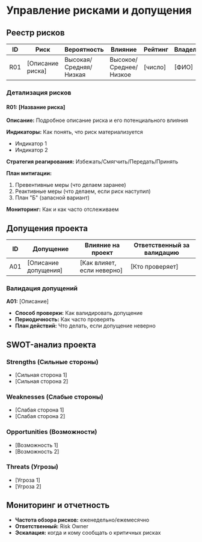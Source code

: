 # Управление рисками и допущения

## Реестр рисков

| ID | Риск | Вероятность | Влияние | Рейтинг | Владелец | Статус |
|----|------|-------------|---------|---------|----------|--------|
| R01 | [Описание риска] | Высокая/Средняя/Низкая | Высокое/Среднее/Низкое | [число] | [ФИО] | Активный |

### Детализация рисков

#### R01: [Название риска]
**Описание:** Подробное описание риска и его потенциального влияния

**Индикаторы:** Как понять, что риск материализуется
- Индикатор 1
- Индикатор 2

**Стратегия реагирования:** Избежать/Смягчить/Передать/Принять

**План митигации:**
1. Превентивные меры (что делаем заранее)
2. Реактивные меры (что делаем, если риск наступил)
3. План "Б" (запасной вариант)

**Мониторинг:** Как и как часто отслеживаем

## Допущения проекта

| ID | Допущение | Влияние на проект | Ответственный за валидацию |
|----|-----------|-------------------|----------------------------|
| A01 | [Описание допущения] | [Как влияет, если неверно] | [Кто проверяет] |

### Валидация допущений
**A01:** [Описание]
- **Способ проверки:** Как валидировать допущение
- **Периодичность:** Как часто проверять
- **План действий:** Что делать, если допущение неверно

## SWOT-анализ проекта

### Strengths (Сильные стороны)
- [Сильная сторона 1]
- [Сильная сторона 2]

### Weaknesses (Слабые стороны)  
- [Слабая сторона 1]
- [Слабая сторона 2]

### Opportunities (Возможности)
- [Возможность 1]
- [Возможность 2]

### Threats (Угрозы)
- [Угроза 1] 
- [Угроза 2]

## Мониторинг и отчетность
- **Частота обзора рисков:** еженедельно/ежемесячно
- **Ответственный:** Risk Owner
- **Эскалация:** когда и кому сообщать о критичных рисках

